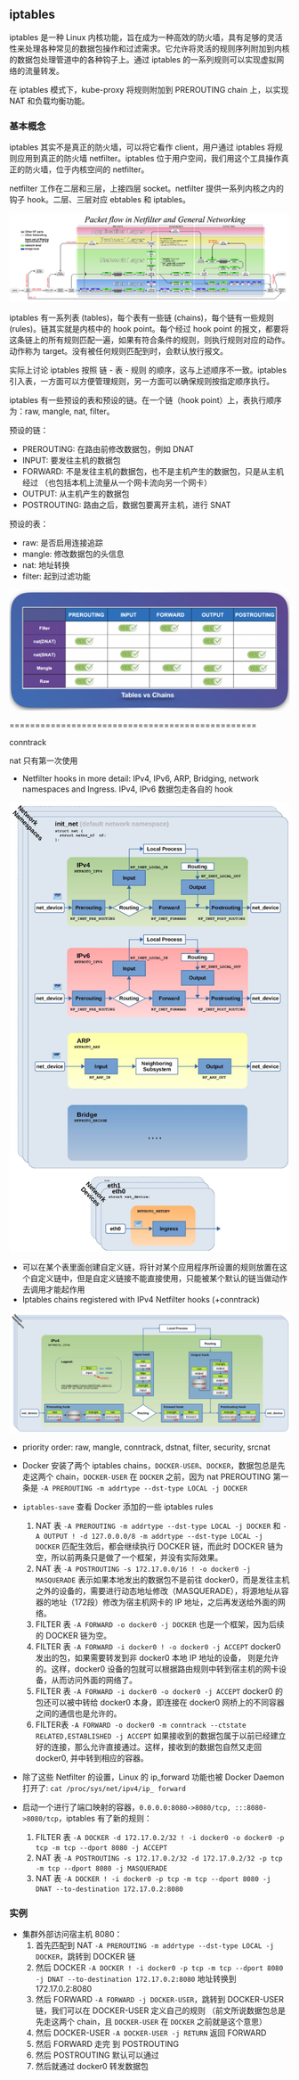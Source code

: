 ## iptables
iptables 是一种 Linux 内核功能，旨在成为一种高效的防火墙，具有足够的灵活性来处理各种常见的数据包操作和过滤需求。它允许将灵活的规则序列附加到内核的数据包处理管道中的各种钩子上。通过 iptables 的一系列规则可以实现虚拟网络的流量转发。

在 iptables 模式下，kube-proxy 将规则附加到 PREROUTING chain 上，以实现 NAT 和负载均衡功能。

### 基本概念
iptables 其实不是真正的防火墙，可以将它看作 client，用户通过 iptables 将规则应用到真正的防火墙 netfilter。iptables 位于用户空间，我们用这个工具操作真正的防火墙，位于内核空间的 netfilter。

netfilter 工作在二层和三层，上接四层 socket。netfilter 提供一系列内核之内的钩子 hook。二层、三层对应 ebtables 和 iptables。

![](Pics/2021-08-17-15-45-23.png)


iptables 有一系列表 (tables)，每个表有一些链 (chains)，每个链有一些规则 (rules)。链其实就是内核中的 hook point。每个经过 hook point 的报文，都要将这条链上的所有规则匹配一遍，如果有符合条件的规则，则执行规则对应的动作。动作称为 target。没有被任何规则匹配到时，会默认放行报文。

实际上讨论 iptables 按照 链 - 表 - 规则 的顺序，这与上述顺序不一致。iptables 引入表，一方面可以方便管理规则，另一方面可以确保规则按指定顺序执行。

iptables 有一些预设的表和预设的链。在一个链（hook point）上，表执行顺序为：raw, mangle, nat, filter。

预设的链：
- PREROUTING: 在路由前修改数据包，例如 DNAT
- INPUT: 要发往主机的数据包
- FORWARD: 不是发往主机的数据包，也不是主机产生的数据包，只是从主机经过 （也包括本机上流量从一个网卡流向另一个网卡）
- OUTPUT: 从主机产生的数据包
- POSTROUTING: 路由之后，数据包要离开主机，进行 SNAT

预设的表：
- raw: 是否启用连接追踪
- mangle: 修改数据包的头信息
- nat: 地址转换
- filter: 起到过滤功能

![](Pics/2021-09-14-11-43-53.png)

================================================

conntrack

nat 只有第一次使用


- Netfilter hooks in more detail: IPv4, IPv6, ARP, Bridging, network namespaces and Ingress. IPv4, IPv6 数据包走各自的 hook

![](Pics/2021-08-17-14-13-18.png)




- 可以在某个表里面创建自定义链，将针对某个应用程序所设置的规则放置在这个自定义链中，但是自定义链接不能直接使用，只能被某个默认的链当做动作去调用才能起作用
- Iptables chains registered with IPv4 Netfilter hooks (+conntrack)

![](Pics/2021-08-17-15-14-28.png)

- priority order: raw, mangle, conntrack, dstnat, filter, security, srcnat



- Docker 安装了两个 iptables chains，`DOCKER-USER`、`DOCKER`，数据包总是先走这两个 chain，`DOCKER-USER` 在 `DOCKER` 之前，因为 nat PREROUTING 第一条是 `-A PREROUTING -m addrtype --dst-type LOCAL -j DOCKER`
- `iptables-save` 查看 Docker 添加的一些 iptables rules
  1. NAT 表 `-A PREROUTING -m addrtype --dst-type LOCAL -j DOCKER` 和 `-A OUTPUT ! -d 127.0.0.0/8 -m addrtype --dst-type LOCAL -j DOCKER` 匹配生效后，都会继续执行 DOCKER 链，而此时 DOCKER 链为空，所以前两条只是做了一个框架，并没有实际效果。
  2. NAT 表 `-A POSTROUTING -s 172.17.0.0/16 ! -o docker0 -j MASQUERADE` 表示如果本地发出的数据包不是前往 docker0，而是发往主机之外的设备的，需要进行动态地址修改（MASQUERADE），将源地址从容器的地址（172段）修改为宿主机网卡的 IP 地址，之后再发送给外面的网络。
  3. FILTER 表 `-A FORWARD -o docker0 -j DOCKER` 也是一个框架，因为后续的 DOCKER 链为空。
  4. FILTER 表 `-A FORWARD -i docker0 ! -o docker0 -j ACCEPT` docker0 发出的包，如果需要转发到非 docker0 本地 IP 地址的设备， 则是允许的。这样，docker0 设备的包就可以根据路由规则中转到宿主机的网卡设备，从而访问外面的网络了。
  5. FILTER 表 `-A FORWARD -i docker0 -o docker0 -j ACCEPT` docker0 的包还可以被中转给 docker0 本身，即连接在 docker0 网桥上的不同容器之间的通信也是允许的。
  6. FILTER表 `-A FORWARD -o docker0 -m conntrack --ctstate RELATED,ESTABLISHED -j ACCEPT` 如果接收到的数据包属于以前已经建立好的连接，那么允许直接通过。这样，接收到的数据包自然又走回 docker0, 并中转到相应的容器。
- 除了这些 Netfilter 的设置，Linux 的 ip_forward 功能也被 Docker Daemon 打开了: `cat /proc/sys/net/ipv4/ip_ forward`
- 启动一个进行了端口映射的容器，`0.0.0.0:8080->8080/tcp, :::8080->8080/tcp`，iptables 有了新的规则：
  1. FILTER 表 `-A DOCKER -d 172.17.0.2/32 ! -i docker0 -o docker0 -p tcp -m tcp --dport 8080 -j ACCEPT`
  2. NAT 表 `-A POSTROUTING -s 172.17.0.2/32 -d 172.17.0.2/32 -p tcp -m tcp --dport 8080 -j MASQUERADE`
  3. NAT 表 `-A DOCKER ! -i docker0 -p tcp -m tcp --dport 8080 -j DNAT --to-destination 172.17.0.2:8080`

### 实例
- 集群外部访问宿主机 8080：
  1. 首先匹配到 NAT `-A PREROUTING -m addrtype --dst-type LOCAL -j DOCKER`，跳转到 DOCKER 链
  2. 然后 DOCKER `-A DOCKER ! -i docker0 -p tcp -m tcp --dport 8080 -j DNAT --to-destination 172.17.0.2:8080` 地址转换到 172.17.0.2:8080
  3. 然后 FORWARD `-A FORWARD -j DOCKER-USER`，跳转到 DOCKER-USER 链，我们可以在 DOCKER-USER 定义自己的规则 （前文所说数据包总是先走这两个 chain，且 `DOCKER-USER` 在 `DOCKER` 之前就是这个意思）
  4. 然后 DOCKER-USER `-A DOCKER-USER -j RETURN` 返回 FORWARD
  5. 然后 FORWARD 走完 到 POSTROUTING
  6. 然后 POSTROUTING 默认可以通过
  7. 然后就通过 docker0 转发数据包